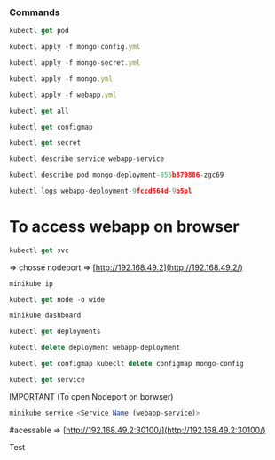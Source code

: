 ### Commands

```jsx
kubectl get pod 
```

```jsx
kubectl apply -f mongo-config.yml 
```

```jsx
kubectl apply -f mongo-secret.yml 
```

```jsx
kubectl apply -f mongo.yml 
```

```jsx
kubectl apply -f webapp.yml
```

```jsx
kubectl get all 
```

```jsx
kubectl get configmap 
```

```jsx
kubectl get secret 
```

```jsx
kubectl describe service webapp-service 
```

```jsx
kubectl describe pod mongo-deployment-855b879886-zgc69 
```

```jsx
kubectl logs webapp-deployment-9fccd564d-9b5pl
```

# To access webapp on browser

```jsx
kubectl get svc
```

 => chosse nodeport  => [http://192.168.49.2](http://192.168.49.2/)

```jsx
minikube ip
```

```jsx
kubectl get node -o wide
```

```jsx
minikube dashboard 
```

```jsx
kubectl get deployments 
```

```jsx
kubectl delete deployment webapp-deployment 
```

```jsx
kubectl get configmap kubeclt delete configmap mongo-config
```

```jsx
kubectl get service 
```

IMPORTANT (To open Nodeport on borwser)
```jsx
minikube service <Service Name (webapp-service)> 
```

#acessable => [http://192.168.49.2:30100/](http://192.168.49.2:30100/)

Test